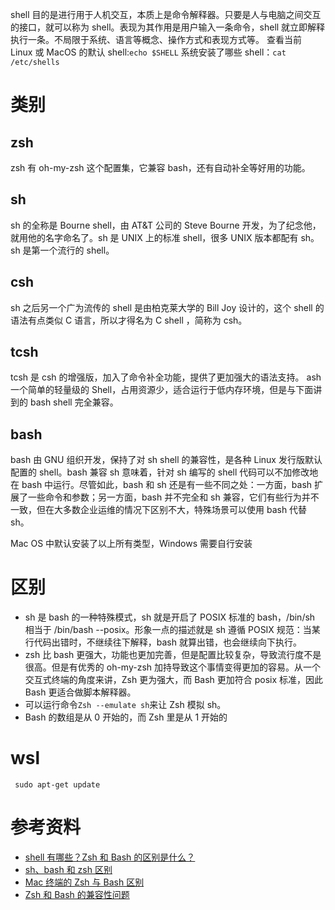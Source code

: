 shell 目的是进行用于人机交互，本质上是命令解释器。只要是人与电脑之间交互的接口，就可以称为 shell。表现为其作用是用户输入一条命令，shell 就立即解释执行一条。不局限于系统、语言等概念、操作方式和表现方式等。
查看当前 Linux 或 MacOS 的默认 shell:`echo $SHELL`
系统安装了哪些 shell：`cat /etc/shells`

# 类别

## zsh

zsh 有 oh-my-zsh 这个配置集，它兼容 bash，还有自动补全等好用的功能。

## sh

sh 的全称是 Bourne shell，由 AT&T 公司的 Steve Bourne 开发，为了纪念他，就用他的名字命名了。sh 是 UNIX 上的标准 shell，很多 UNIX 版本都配有 sh。sh 是第一个流行的 shell。

## csh

sh 之后另一个广为流传的 shell 是由柏克莱大学的 Bill Joy 设计的，这个 shell 的语法有点类似 C 语言，所以才得名为 C shell ，简称为 csh。

## tcsh

tcsh 是 csh 的增强版，加入了命令补全功能，提供了更加强大的语法支持。
ash 一个简单的轻量级的 Shell，占用资源少，适合运行于低内存环境，但是与下面讲到的 bash shell 完全兼容。

## bash

bash 由 GNU 组织开发，保持了对 sh shell 的兼容性，是各种 Linux 发行版默认配置的 shell。bash 兼容 sh 意味着，针对 sh 编写的 shell 代码可以不加修改地在 bash 中运行。尽管如此，bash 和 sh 还是有一些不同之处：一方面，bash 扩展了一些命令和参数；另一方面，bash 并不完全和 sh 兼容，它们有些行为并不一致，但在大多数企业运维的情况下区别不大，特殊场景可以使用 bash 代替 sh。

Mac OS 中默认安装了以上所有类型，Windows 需要自行安装

# 区别

- sh 是 bash 的一种特殊模式，sh 就是开启了 POSIX 标准的 bash，/bin/sh 相当于 /bin/bash --posix。形象一点的描述就是 sh 遵循 POSIX 规范：当某行代码出错时，不继续往下解释，bash 就算出错，也会继续向下执行。
- zsh 比 bash 更强大，功能也更加完善，但是配置比较复杂，导致流行度不是很高。但是有优秀的 oh-my-zsh 加持导致这个事情变得更加的容易。从一个交互式终端的角度来讲，Zsh 更为强大，而 Bash 更加符合 posix 标准，因此 Bash 更适合做脚本解释器。
- 可以运行命令`Zsh --emulate sh`来让 Zsh 模拟 sh。
- Bash 的数组是从 0 开始的，而 Zsh 里是从 1 开始的

# wsl

```shell
 sudo apt-get update
```

# 参考资料

- [shell 有哪些？Zsh 和 Bash 的区别是什么？](https://www.jianshu.com/p/a891af6f87e0)
- [sh、bash 和 zsh 区别](https://dpjeep.com/2020/11/04/sh-bashhe-zshqu-bie/)
- [Mac 终端的 Zsh 与 Bash 区别](https://blog.tianyichuxin.com/2021/12/61126.html)
- [Zsh 和 Bash 的兼容性问题](https://segmentfault.com/a/1190000011122024)
